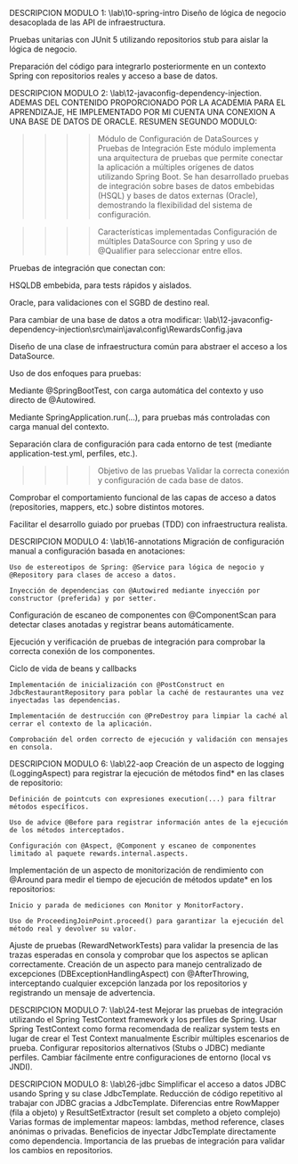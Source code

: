 DESCRIPCION MODULO 1: \lab\10-spring-intro
  Diseño de lógica de negocio desacoplada de las API de infraestructura.

  Pruebas unitarias con JUnit 5 utilizando repositorios stub para aislar la lógica de negocio.

  Preparación del código para integrarlo posteriormente en un contexto Spring con repositorios reales y acceso a base de datos.


DESCRIPCION MODULO 2: \lab\12-javaconfig-dependency-injection. 
ADEMAS DEL CONTENIDO PROPORCIONADO POR LA ACADEMIA PARA EL APRENDIZAJE, HE IMPLEMENTADO POR MI CUENTA UNA CONEXION A UNA BASE DE DATOS DE ORACLE. RESUMEN SEGUNDO MODULO:

  >>>>Módulo de Configuración de DataSources y Pruebas de Integración
Este módulo implementa una arquitectura de pruebas que permite conectar la aplicación a múltiples orígenes de datos utilizando Spring Boot. Se han desarrollado pruebas de integración sobre bases de datos embebidas (HSQL) y bases de datos externas (Oracle), demostrando la flexibilidad del sistema de configuración.

  >>>>Características implementadas
Configuración de múltiples DataSource con Spring y uso de @Qualifier para seleccionar entre ellos.

Pruebas de integración que conectan con:

  HSQLDB embebida, para tests rápidos y aislados.

  Oracle, para validaciones con el SGBD de destino real.

  Para cambiar de una base de datos a otra modificar: \lab\12-javaconfig-dependency-injection\src\main\java\config\RewardsConfig.java

Diseño de una clase de infraestructura común para abstraer el acceso a los DataSource.

Uso de dos enfoques para pruebas:

  Mediante @SpringBootTest, con carga automática del contexto y uso directo de @Autowired.

  Mediante SpringApplication.run(...), para pruebas más controladas con carga manual del contexto.

Separación clara de configuración para cada entorno de test (mediante application-test.yml, perfiles, etc.).

  >>>>Objetivo de las pruebas
Validar la correcta conexión y configuración de cada base de datos.

Comprobar el comportamiento funcional de las capas de acceso a datos (repositories, mappers, etc.) sobre distintos motores.

Facilitar el desarrollo guiado por pruebas (TDD) con infraestructura realista.

DESCRIPCION MODULO 4: \lab\16-annotations
  Migración de configuración manual a configuración basada en anotaciones:

    Uso de estereotipos de Spring: @Service para lógica de negocio y @Repository para clases de acceso a datos.

    Inyección de dependencias con @Autowired mediante inyección por constructor (preferida) y por setter.

Configuración de escaneo de componentes con @ComponentScan para detectar clases anotadas y registrar beans automáticamente.

Ejecución y verificación de pruebas de integración para comprobar la correcta conexión de los componentes.

Ciclo de vida de beans y callbacks

    Implementación de inicialización con @PostConstruct en JdbcRestaurantRepository para poblar la caché de restaurantes una vez inyectadas las dependencias.

    Implementación de destrucción con @PreDestroy para limpiar la caché al cerrar el contexto de la aplicación.

    Comprobación del orden correcto de ejecución y validación con mensajes en consola.

DESCRIPCION MODULO 6: \lab\22-aop
  Creación de un aspecto de logging (LoggingAspect) para registrar la ejecución de métodos find* en las clases de repositorio:

    Definición de pointcuts con expresiones execution(...) para filtrar métodos específicos.

    Uso de advice @Before para registrar información antes de la ejecución de los métodos interceptados.

    Configuración con @Aspect, @Component y escaneo de componentes limitado al paquete rewards.internal.aspects.

Implementación de un aspecto de monitorización de rendimiento con @Around para medir el tiempo de ejecución de métodos update* en los repositorios:

    Inicio y parada de mediciones con Monitor y MonitorFactory.

    Uso de ProceedingJoinPoint.proceed() para garantizar la ejecución del método real y devolver su valor.

Ajuste de pruebas (RewardNetworkTests) para validar la presencia de las trazas esperadas en consola y comprobar que los aspectos se aplican correctamente.
Creación de un aspecto para manejo centralizado de excepciones (DBExceptionHandlingAspect) con @AfterThrowing, interceptando cualquier excepción lanzada por los repositorios y registrando un mensaje de advertencia.

DESCRIPCION MODULO 7: \lab\24-test
  Mejorar las pruebas de integración utilizando el Spring TestContext framework y los perfiles de Spring.
    Usar Spring TestContext como forma recomendada de realizar system tests en lugar de crear el Test Context manualmente
    Escribir múltiples escenarios de prueba.
    Configurar repositorios alternativos (Stubs o JDBC) mediante perfiles.
    Cambiar fácilmente entre configuraciones de entorno (local vs JNDI).

DESCRIPCION MODULO 8: \lab\26-jdbc
  Simplificar el acceso a datos JDBC usando Spring y su clase JdbcTemplate.
    Reducción de código repetitivo al trabajar con JDBC gracias a JdbcTemplate.
    Diferencias entre RowMapper (fila a objeto) y ResultSetExtractor (result set completo a objeto complejo)
    Varias formas de implementar mapeos: lambdas, method reference, clases anónimas o privadas.
    Beneficios de inyectar JdbcTemplate directamente como dependencia.
    Importancia de las pruebas de integración para validar los cambios en repositorios.
